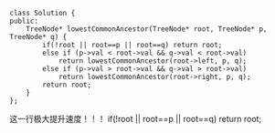 ```
class Solution {
public:
    TreeNode* lowestCommonAncestor(TreeNode* root, TreeNode* p, TreeNode* q) {
        if(!root || root==p || root==q) return root;
        else if (p->val < root->val && q->val < root->val)
            return lowestCommonAncestor(root->left, p, q);
        else if (p->val > root->val && q->val > root->val)
            return lowestCommonAncestor(root->right, p, q);
        return root;
    }
};
```

这一行极大提升速度！！！
        if(!root || root==p || root==q) return root;
